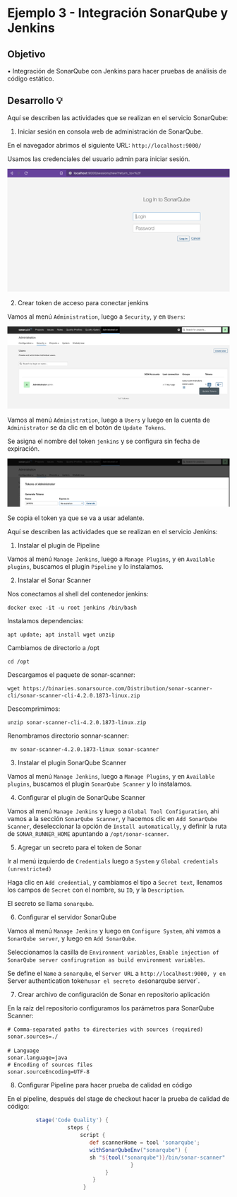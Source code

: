 # Ejemplo 3 - Integración SonarQube y Jenkins

## Objetivo

• Integración de SonarQube con Jenkins para hacer pruebas de análisis de código estático.

## Desarrollo 💡

Aquí se describen las actividades que se realizan en el servicio SonarQube:

1. Iniciar sesión en consola web de administración de SonarQube.

En el navegador abrimos el siguiente URL: `http://localhost:9000/`

Usamos las credenciales del usuario admin para iniciar sesión.

![Alt text](..//Ejemplo-03/assets/sonarqube-console.png?raw=true "SonarQube Console")

2. Crear token de acceso para conectar jenkins

Vamos al menú `Administration`, luego a `Security`, y en `Users`:

![Alt text](..//Ejemplo-03/assets/sonarqube-admin-security-users.png?raw=true "SonarQube Admin Security Users")

Vamos al menú `Administration`, luego a `Users` y luego en la cuenta de `Administrator` se da clic en el botón de `Update Tokens`.

Se asigna el nombre del token `jenkins` y se configura sin fecha de expiración.

![Alt text](..//Ejemplo-03/assets/sonarqube-admin-token.png?raw=true "SonarQube Admin Token")

Se copia el token ya que se va a usar adelante.

Aquí se describen las actividades que se realizan en el servicio Jenkins:

1. Instalar el plugin de Pipeline

Vamos al menú `Manage Jenkins`, luego a `Manage Plugins`, y en `Available plugins`, buscamos el plugin `Pipeline` y lo instalamos.

2. Instalar el Sonar Scanner

Nos conectamos al shell del contenedor jenkins:

```shell
docker exec -it -u root jenkins /bin/bash
```

Instalamos dependencias:

```shell
apt update; apt install wget unzip
```

Cambiamos de directorio a /opt

```shell
cd /opt
```

Descargamos el paquete de sonar-scanner:

```shell
wget https://binaries.sonarsource.com/Distribution/sonar-scanner-cli/sonar-scanner-cli-4.2.0.1873-linux.zip
```

Descomprimimos:

```shell
unzip sonar-scanner-cli-4.2.0.1873-linux.zip
```

Renombramos directorio sonnar-scanner:

```shell
 mv sonar-scanner-4.2.0.1873-linux sonar-scanner
```

3. Instalar el plugin SonarQube Scanner

Vamos al menú `Manage Jenkins`, luego a `Manage Plugins`, y en `Available plugins`, buscamos el plugin `SonarQube Scanner` y lo instalamos.

4. Configurar el plugin de SonarQube Scanner

Vamos al menú `Manage Jenkins` y luego a `Global Tool Configuration`, ahi vamos a la sección `SonarQube Scanner`, y hacemos clic en
`Add SonarQube Scanner`, deseleccionar la opción de `Install automatically`, y definir la ruta de `SONAR_RUNNER_HOME` apuntando a
`/opt/sonar-scanner`.

5. Agregar un secreto para el token de Sonar

Ir al menú izquierdo de `Credentials` luego a `System` y `Global credentials (unrestricted)`

Haga clic en `Add credential`, y cambiamos el tipo a `Secret text`, llenamos los campos de `Secret` con el nombre, su `ID`, y la `Description`.

El secreto se llama `sonarqube`.

6. Configurar el servidor SonarQube

Vamos al menú `Manage Jenkins` y luego en `Configure System`, ahi vamos a `SonarQube server`, y luego en `Add SonarQube`.

Seleccionamos la casilla de `Environment variables`, `Enable injection of SonarQube server confirugration as build environment variables`.

Se define el `Name` a `sonarqube`, el `Server URL` a `http://localhost:9000, y en `Server authentication token` usar el secreto
de `sonarqube server`.

7. Crear archivo de configuración de Sonar en repositorio aplicación

En la raíz del repositorio configuramos los parámetros para SonarQube Scanner:

```
# Comma-separated paths to directories with sources (required)
sonar.sources=./

# Language
sonar.language=java
# Encoding of sources files
sonar.sourceEncoding=UTF-8
```

8. Configurar Pipeline para hacer prueba de calidad en código

En el pipeline, después del stage de checkout hacer la prueba de calidad de código:

```groovy
         stage('Code Quality') {
                   steps {
                       script {
                          def scannerHome = tool 'sonarqube';
                          withSonarQubeEnv("sonarqube") {
                          sh "${tool("sonarqube")}/bin/sonar-scanner"
                                       }
                               }
                           }
                        }
```